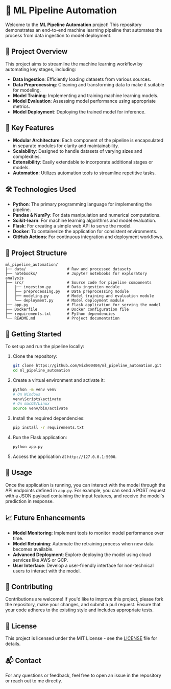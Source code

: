 # 🔧 ML Pipeline Automation

Welcome to the **ML Pipeline Automation** project! This repository demonstrates an end-to-end machine learning pipeline that automates the process from data ingestion to model deployment.

## 🚀 Project Overview

This project aims to streamline the machine learning workflow by automating key stages, including:

- **Data Ingestion**: Efficiently loading datasets from various sources.
- **Data Preprocessing**: Cleaning and transforming data to make it suitable for modeling.
- **Model Training**: Implementing and training machine learning models.
- **Model Evaluation**: Assessing model performance using appropriate metrics.
- **Model Deployment**: Deploying the trained model for inference.

## 🧩 Key Features

- **Modular Architecture**: Each component of the pipeline is encapsulated in separate modules for clarity and maintainability.
- **Scalability**: Designed to handle datasets of varying sizes and complexities.
- **Extensibility**: Easily extendable to incorporate additional stages or models.
- **Automation**: Utilizes automation tools to streamline repetitive tasks.

## 🛠 Technologies Used

- **Python**: The primary programming language for implementing the pipeline.
- **Pandas & NumPy**: For data manipulation and numerical computations.
- **Scikit-learn**: For machine learning algorithms and model evaluation.
- **Flask**: For creating a simple web API to serve the model.
- **Docker**: To containerize the application for consistent environments.
- **GitHub Actions**: For continuous integration and deployment workflows.

## 📁 Project Structure

```
ml_pipeline_automation/
├── data/                  # Raw and processed datasets
├── notebooks/             # Jupyter notebooks for exploratory analysis
├── src/                   # Source code for pipeline components
│   ├── ingestion.py       # Data ingestion module
│   ├── preprocessing.py   # Data preprocessing module
│   ├── modeling.py        # Model training and evaluation module
│   └── deployment.py      # Model deployment module
├── app.py                 # Flask application for serving the model
├── Dockerfile             # Docker configuration file
├── requirements.txt       # Python dependencies
└── README.md              # Project documentation
```

## 🚦 Getting Started

To set up and run the pipeline locally:

1. Clone the repository:

   ```bash
   git clone https://github.com/Nick00404/ml_pipeline_automation.git
   cd ml_pipeline_automation
   ```

2. Create a virtual environment and activate it:

   ```bash
   python -m venv venv
   # On Windows
   venv\Scripts\activate
   # On macOS/Linux
   source venv/bin/activate
   ```

3. Install the required dependencies:

   ```bash
   pip install -r requirements.txt
   ```

4. Run the Flask application:

   ```bash
   python app.py
   ```

5. Access the application at `http://127.0.0.1:5000`.

## 🧪 Usage

Once the application is running, you can interact with the model through the API endpoints defined in `app.py`. For example, you can send a POST request with a JSON payload containing the input features, and receive the model's prediction in response.

## 📈 Future Enhancements

- **Model Monitoring**: Implement tools to monitor model performance over time.
- **Model Retraining**: Automate the retraining process when new data becomes available.
- **Advanced Deployment**: Explore deploying the model using cloud services like AWS or GCP.
- **User Interface**: Develop a user-friendly interface for non-technical users to interact with the model.

## 🤝 Contributing

Contributions are welcome! If you'd like to improve this project, please fork the repository, make your changes, and submit a pull request. Ensure that your code adheres to the existing style and includes appropriate tests.

## 📝 License

This project is licensed under the MIT License - see the [LICENSE](LICENSE) file for details.

## 📬 Contact

For any questions or feedback, feel free to open an issue in the repository or reach out to me directly.


